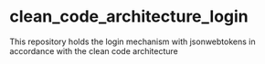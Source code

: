 # clean_code_architecture_login
This repository holds the login mechanism with jsonwebtokens in accordance with the clean code architecture
